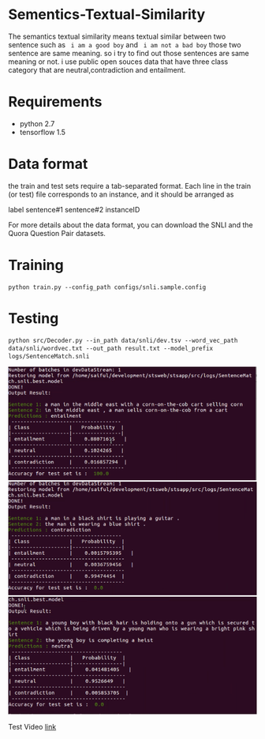 # Sementics-Textual-Similarity
The semantics textual similarity means textual similar between two sentence such as ``` i am a good boy``` and ``` i am not a bad boy``` those two sentence are same meaning. so i try to find out those sentences are same meaning or not. i use public open souces data that have three class category that are neutral,contradiction and entailment. 

# Requirements
- python 2.7
- tensorflow 1.5

# Data format
the train and test sets require a tab-separated format. Each line in the train (or test) file corresponds to an instance, and it should be arranged as

label sentence#1 sentence#2 instanceID

For more details about the data format, you can download the SNLI and the Quora Question Pair datasets.

# Training
```
python train.py --config_path configs/snli.sample.config
```

# Testing
```
python src/Decoder.py --in_path data/snli/dev.tsv --word_vec_path data/snli/wordvec.txt --out_path result.txt --model_prefix logs/SentenceMatch.snli
```
![image1](test_img/entail.png)
![image1](test_img/cont.png)
![image1](test_img/nu.png)

Test Video [link](https://www.linkedin.com/posts/saiful-islam-907128ba_finding-semantics-textual-similarity-between-activity-6629800835121537024-SIC7)

